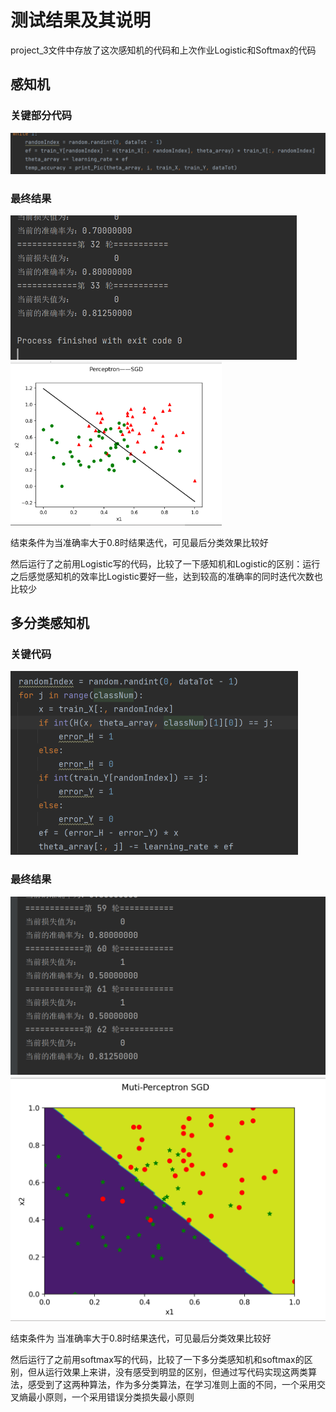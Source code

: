 # 测试结果及其说明

project_3文件中存放了这次感知机的代码和上次作业Logistic和Softmax的代码

## 感知机

### 关键部分代码

![image-20211207001929240](.\img\image-20211207001929240.png)

### 最终结果

<img src=".\img\image-20211207002327320.png" alt="image-20211207002327320" style="zoom:50%;" />





<img src=".\img\image-20211207002155385.png" alt="image-20211207002155385" style="zoom: 33%;" />

结束条件为当准确率大于0.8时结果迭代，可见最后分类效果比较好

然后运行了之前用Logistic写的代码，比较了一下感知机和Logistic的区别：运行之后感觉感知机的效率比Logistic要好一些，达到较高的准确率的同时迭代次数也比较少

## 多分类感知机

### 关键代码

<img src=".\img\image-20211207002604971.png" alt="image-20211207002604971" style="zoom:50%;" />

### 最终结果

<img src=".\img\image-20211207002858587.png" alt="image-20211207002858587" style="zoom:50%;" />

<img src=".\img\image-20211207002919705.png" alt="image-20211207002919705" style="zoom:50%;" />

结束条件为 当准确率大于0.8时结果迭代，可见最后分类效果比较好

然后运行了之前用softmax写的代码，比较了一下多分类感知机和softmax的区别，但从运行效果上来讲，没有感受到明显的区别，但通过写代码实现这两类算法，感受到了这两种算法，作为多分类算法，在学习准则上面的不同，一个采用交叉熵最小原则，一个采用错误分类损失最小原则